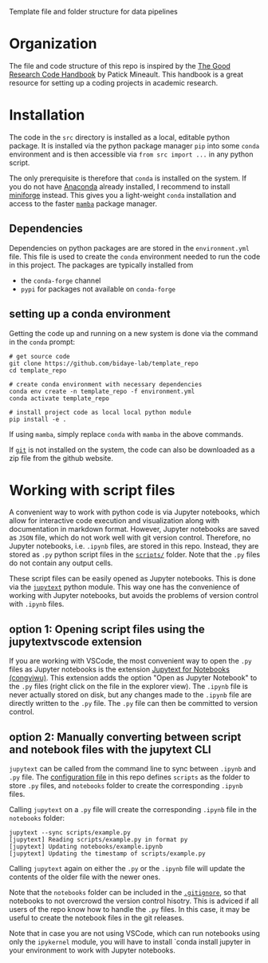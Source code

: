 Template file and folder structure for data pipelines

# Organization
The file and code structure of this repo is inspired by the 
[The Good Research Code Handbook](https://goodresearch.dev/setup#)
by Patick Mineault.
This handbook is a great resource for setting up a coding projects in academic research.

# Installation
The code in the `src` directory is installed as a local, editable python package.
It is installed via the python package manager `pip` into some `conda` environment
and is then accessible via `from src import ...` in any python script.

The only prerequisite is therefore that `conda` is installed on the system.
If you do not have [Anaconda](https://www.anaconda.com/download) already installed,
I recommend to install
[miniforge](https://github.com/conda-forge/miniforge) instead.
This gives you a light-weight `conda` installation and access to the
faster [`mamba`](https://github.com/conda-forge/miniforge) package manager.

## Dependencies
Dependencies on python packages are are stored in the `environment.yml` file.
This file is used to create the `conda` environment needed to run the code in this project.
The packages are typically installed from 
- the `conda-forge` channel
- `pypi` for packages not available on `conda-forge`

## setting up a conda environment
Getting the code up and running on a new system is done via the command in the `conda` prompt:
```
# get source code
git clone https://github.com/bidaye-lab/template_repo
cd template_repo

# create conda environment with necessary dependencies
conda env create -n template_repo -f environment.yml
conda activate template_repo

# install project code as local local python module
pip install -e .
```

If using `mamba`, simply replace `conda` with `mamba` in the above commands.

If [`git`](https://git-scm.com/downloads) is not installed on the system, the code can also be downloaded as a zip file from the github website.

# Working with script files
A convenient way to work with python code is via Jupyter notebooks,
which allow for interactive code execution and visualization along with 
documentation in markdown format.
However, 
Jupyter notebooks are saved as `JSON` file, which do not work well with git version control.
Therefore, no Jupyter notebooks, i.e. `.ipynb` files, are stored in this repo.
Instead, they are stored as `.py` python script files in the [`scripts/`](./scripts/) folder.
Note that the `.py` files do not contain any output cells.

These script files can be easily opened as Jupyter notebooks.
This is done via the [`jupytext`](https://jupytext.readthedocs.io/en/latest/index.html)
python module.
This way one has the convenience of working with Jupyter notebooks,
but avoids the problems of version control with `.ipynb` files.

## option 1: Opening script files using the jupytextvscode extension
If you are working with VSCode,
the most convenient way to open the `.py` files as Jupyter notebooks is the extension
[Jupytext for Notebooks (congyiwu)](https://marketplace.visualstudio.com/items?itemName=congyiwu.vscode-jupytext).
This extension adds the option "Open as Jupyter Notebook" to the `.py` files 
(right click on the file in the explorer view).
The `.ipynb` file is never actually stored on disk,
but any changes made to the `.ipynb` file are directly written to the `.py` file.
The `.py` file can then be committed to version control.

## option 2: Manually converting between script and notebook files with the jupytext CLI
`jupytext` can be called from the command line to sync between `.ipynb` and `.py` file.
The [configuration file](./pyproject.toml)
in this repo defines `scripts` as the folder to store `.py` files,
and `notebooks` folder to create the corresponding `.ipynb` files.

Calling `jupytext` on a `.py` file will create the corresponding `.ipynb` file in the `notebooks` folder:
```
jupytext --sync scripts/example.py
[jupytext] Reading scripts/example.py in format py
[jupytext] Updating notebooks/example.ipynb
[jupytext] Updating the timestamp of scripts/example.py
```
Calling `jupytext` again on either the `.py` or the `.ipynb` file will update the contents of the older file with the newer ones.

Note that the `notebooks` folder can be included in the [`.gitignore`](./.gitignore),
so that notebooks to not overcrowd the version control hisotry.
This is adviced if all users of the repo know how to handle the `.py` files.
In this case, it may be useful to create the notebook files in the git releases.

Note that in case you are not using VSCode,
which can run notebooks using only the `ipykernel` module,
you will have to install `conda install jupyter
in your environment to work with Jupyter notebooks.
